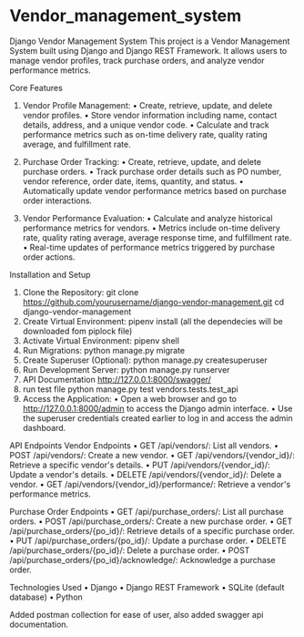 # Vendor_management_system
Django Vendor Management System
This project is a Vendor Management System built using Django and Django REST Framework. It allows users to manage vendor profiles, track purchase orders, and analyze vendor performance metrics.

Core Features
  1.	Vendor Profile Management:
    •	Create, retrieve, update, and delete vendor profiles.
    •	Store vendor information including name, contact details, address, and a unique vendor code.
    •	Calculate and track performance metrics such as on-time delivery rate, quality rating average, and fulfillment rate.

  2.	Purchase Order Tracking:
    •	Create, retrieve, update, and delete purchase orders.
    •	Track purchase order details such as PO number, vendor reference, order date, items, quantity, and status.
    •	Automatically update vendor performance metrics based on purchase order interactions.

  3.	Vendor Performance Evaluation:
    •	Calculate and analyze historical performance metrics for vendors.
    •	Metrics include on-time delivery rate, quality rating average, average response time, and fulfillment rate.
    •	Real-time updates of performance metrics triggered by purchase order actions.

Installation and Setup
1.	Clone the Repository:
   git clone https://github.com/yourusername/django-vendor-management.git cd django-vendor-management
3.	Create Virtual Environment:
   pipenv install (all the dependecies will be downloaded fom piplock file)
4.	Activate Virtual Environment:
   pipenv shell
5.	Run Migrations:
   python manage.py migrate 
6.	Create Superuser (Optional):
   python manage.py createsuperuser 
7.	Run Development Server:
   python manage.py runserver
8. API Documentation
   http://127.0.0.1:8000/swagger/
10. run test file
   python manage.py test vendors.tests.test_api
11.	Access the Application:
  •	Open a web browser and go to http://127.0.0.1:8000/admin to access the Django admin interface.
  •	Use the superuser credentials created earlier to log in and access the admin dashboard.


API Endpoints
Vendor Endpoints
  •	GET /api/vendors/: List all vendors.
  •	POST /api/vendors/: Create a new vendor.
  •	GET /api/vendors/{vendor_id}/: Retrieve a specific vendor's details.
  •	PUT /api/vendors/{vendor_id}/: Update a vendor's details.
  •	DELETE /api/vendors/{vendor_id}/: Delete a vendor.
  •	GET /api/vendors/{vendor_id}/performance/: Retrieve a vendor's performance metrics.
  
Purchase Order Endpoints
  •	GET /api/purchase_orders/: List all purchase orders.
  •	POST /api/purchase_orders/: Create a new purchase order.
  •	GET /api/purchase_orders/{po_id}/: Retrieve details of a specific purchase order.
  •	PUT /api/purchase_orders/{po_id}/: Update a purchase order.
  •	DELETE /api/purchase_orders/{po_id}/: Delete a purchase order.
  •	POST /api/purchase_orders/{po_id}/acknowledge/: Acknowledge a purchase order.

Technologies Used
  •	Django
  •	Django REST Framework
  •	SQLite (default database)
  •	Python

Added postman collection for ease of user, also added swagger api documentation.

